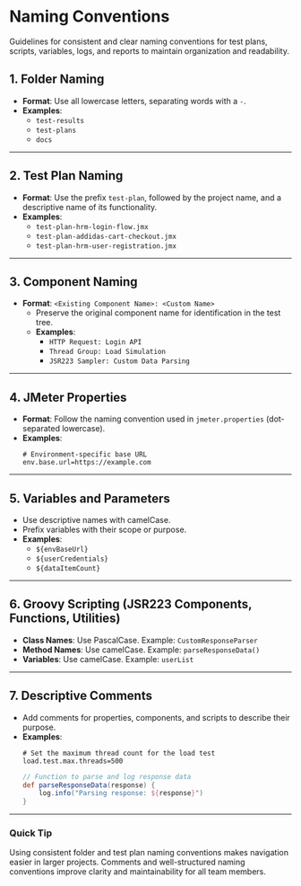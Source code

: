 # Naming Conventions

Guidelines for consistent and clear naming conventions for test plans, scripts, variables, logs, and reports to maintain organization and readability.


## **1. Folder Naming**
- **Format**: Use all lowercase letters, separating words with a `-`.
- **Examples**:
    - `test-results`
    - `test-plans`
    - `docs`

---

## **2. Test Plan Naming**
- **Format**: Use the prefix `test-plan`, followed by the project name, and a descriptive name of its functionality.
- **Examples**:
    - `test-plan-hrm-login-flow.jmx`
    - `test-plan-addidas-cart-checkout.jmx`
    - `test-plan-hrm-user-registration.jmx`

---

## **3. Component Naming**
- **Format**: `<Existing Component Name>: <Custom Name>`
    - Preserve the original component name for identification in the test tree.
    - **Examples**:
        - `HTTP Request: Login API`
        - `Thread Group: Load Simulation`
        - `JSR223 Sampler: Custom Data Parsing`

---

## **4. JMeter Properties**
- **Format**: Follow the naming convention used in `jmeter.properties` (dot-separated lowercase).
- **Examples**:
  ```properties
  # Environment-specific base URL
  env.base.url=https://example.com
  ```

---

## **5. Variables and Parameters**
- Use descriptive names with camelCase.
- Prefix variables with their scope or purpose.
- **Examples**:
    - `${envBaseUrl}`
    - `${userCredentials}`
    - `${dataItemCount}`

---

## **6. Groovy Scripting (JSR223 Components, Functions, Utilities)**
- **Class Names**: Use PascalCase. Example: `CustomResponseParser`
- **Method Names**: Use camelCase. Example: `parseResponseData()`
- **Variables**: Use camelCase. Example: `userList`

---

## **7. Descriptive Comments**
- Add comments for properties, components, and scripts to describe their purpose.
- **Examples**:
  ```properties
  # Set the maximum thread count for the load test
  load.test.max.threads=500
  ```
  ```groovy
  // Function to parse and log response data
  def parseResponseData(response) {
      log.info("Parsing response: ${response}")
  }
  ```

---

### **Quick Tip**
Using consistent folder and test plan naming conventions makes navigation easier in larger projects. Comments and well-structured naming conventions improve clarity and maintainability for all team members.